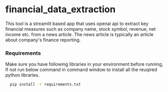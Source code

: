 # financial_data_extraction

This tool is a streamlit based app that uses openai api to extract key financial measures such as company name, stock symbol, revenue, net income etc. from a news article. The news article is typically an article about company's finance reporting.

### Requirements

Make sure you have following libraries in your environment before running, If not run below command in command window to install all the reuqired python libraries.
```bash
  pip install -r requirements.txt
```
    
